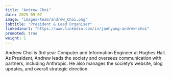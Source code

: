 ```yaml
---
title: "Andrew Choi"
date: 2025-09-07
image: "images/team/andrew_Choi.png"
jobtitle: "President & Lead Organiser"
linkedinurl: "https://www.linkedin.com/in/jaehyung-andrew-choi"
promoted: true
weight: 1
---
```


Andrew Choi is 3rd year Computer and Information Engineer at Hughes Hall.
As President, Andrew leads the society and oversees communication with partners, including Anthropic. He also manages the society’s website, blog updates, and overall strategic direction.  
